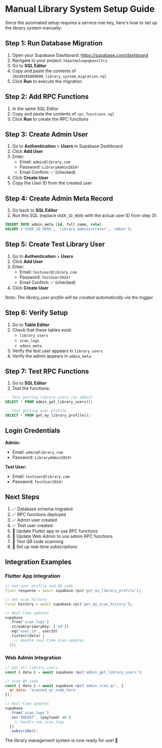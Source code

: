 # Manual Library System Setup Guide

Since the automated setup requires a service role key, here's how to set up the library system manually:

## Step 1: Run Database Migration

1. Open your Supabase Dashboard: https://supabase.com/dashboard
2. Navigate to your project: `hkpetmoloqeqkexxlfcz`
3. Go to **SQL Editor**
4. Copy and paste the contents of `20240105000000_library_system_migration.sql`
5. Click **Run** to execute the migration

## Step 2: Add RPC Functions

1. In the same SQL Editor
2. Copy and paste the contents of `rpc_functions.sql`
3. Click **Run** to create the RPC functions

## Step 3: Create Admin User

1. Go to **Authentication** > **Users** in Supabase Dashboard
2. Click **Add User**
3. Enter:
   - Email: `admin@library.com`
   - Password: `LibraryAdmin2024!`
   - Email Confirm: ✅ (checked)
4. Click **Create User**
5. Copy the User ID from the created user

## Step 4: Create Admin Meta Record

1. Go back to **SQL Editor**
2. Run this SQL (replace `USER_ID_HERE` with the actual user ID from step 3):

```sql
INSERT INTO admin_meta (id, full_name, role)
VALUES ('USER_ID_HERE', 'Library Administrator', 'admin');
```

## Step 5: Create Test Library User

1. Go to **Authentication** > **Users**
2. Click **Add User**
3. Enter:
   - Email: `testuser@library.com`
   - Password: `TestUser2024!`
   - Email Confirm: ✅ (checked)
4. Click **Create User**

*Note: The library_user profile will be created automatically via the trigger.*

## Step 6: Verify Setup

1. Go to **Table Editor**
2. Check that these tables exist:
   - `library_users`
   - `scan_logs`
   - `admin_meta`
3. Verify the test user appears in `library_users`
4. Verify the admin appears in `admin_meta`

## Step 7: Test RPC Functions

1. Go to **SQL Editor**
2. Test the functions:

```sql
-- Test getting library users (as admin)
SELECT * FROM admin_get_library_users();

-- Test getting user profile
SELECT * FROM get_my_library_profile();
```

## Login Credentials

**Admin:**
- Email: `admin@library.com`
- Password: `LibraryAdmin2024!`

**Test User:**
- Email: `testuser@library.com`
- Password: `TestUser2024!`

## Next Steps

1. ✅ Database schema migrated
2. ✅ RPC functions deployed
3. ✅ Admin user created
4. ✅ Test user created
5. 🔄 Update Flutter app to use RPC functions
6. 🔄 Update Web Admin to use admin RPC functions
7. 🔄 Test QR code scanning
8. 🔄 Set up real-time subscriptions

## Integration Examples

### Flutter App Integration

```dart
// Get user profile and QR code
final response = await supabase.rpc('get_my_library_profile');

// Get scan history
final history = await supabase.rpc('get_my_scan_history');

// Real-time updates
supabase
  .from('scan_logs')
  .stream(primaryKey: ['id'])
  .eq('user_id', userId)
  .listen((data) {
    // Handle real-time scan updates
  });
```

### Web Admin Integration

```javascript
// Get all library users
const { data } = await supabase.rpc('admin_get_library_users');

// Scan QR code
const { data } = await supabase.rpc('admin_scan_qr', {
  qr_data: 'scanned_qr_code_here'
});

// Real-time updates
supabase
  .from('scan_logs')
  .on('INSERT', (payload) => {
    // Handle new scan logs
  })
  .subscribe();
```

The library management system is now ready for use! 🎉